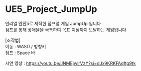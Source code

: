 # UE5_Project_JumpUp

언리얼 엔진5로 제작한 점프맵 게임 JumpUp 입니다  
점프를 통해 장애물을 극복하여 목표 지점까지 도달하는 게임입니다  

[조작법]  
이동 : WASD / 방향키  
점프 : Space 바  


시연 영상 : https://youtu.be/JNMEjwlrVzY?si=dJx9KRKFAqftg9tk
